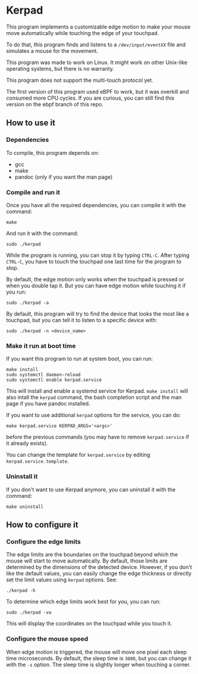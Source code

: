 # Kerpad

This program implements a customizable edge motion to make your mouse move automatically while touching the edge of your touchpad.

To do that, this program finds and listens to a `/dev/input/eventXX` file and simulates a mouse for the movement.

This program was made to work on Linux. It might work on other Unix-like operating systems, but there is no warranty.

This program does not support the multi-touch protocol yet.

The first version of this program used eBPF to work, but it was overkill and consumed more CPU cycles. If you are curious, you can still find this version on the ebpf branch of this repo.

## How to use it

### Dependencies

To compile, this program depends on:
 - gcc
 - make
 - pandoc (only if you want the man page)

### Compile and run it

Once you have all the required dependencies, you can compile it with the command:
```
make
```
And run it with the command:
```
sudo ./kerpad
```

While the program is running, you can stop it by typing `CTRL-C`. After typing `CTRL-C`, you have to touch the touchpad one last time for the program to stop.

By default, the edge motion only works when the touchpad is pressed or when you double tap it. But you can have edge motion while touching it if you run:
```
sudo ./kerpad -a
```

By default, this program will try to find the device that looks the most like a touchpad, but you can tell it to listen to a specific device with:
```
sudo ./kerpad -n <device_name>
```

### Make it run at boot time

If you want this program to run at system boot, you can run:
```
make install
sudo systemctl daemon-reload
sudo systemctl enable kerpad.service
```
This will install and enable a systemd service for Kerpad. `make install` will also intall the `kerpad` command, the bash completion script and the man page if you have pandoc installed.

If you want to use additional `kerpad` options for the service, you can do:
```
make kerpad.service KERPAD_ARGS='<args>'
```
before the previous commands (you may have to remove `kerpad.service` if it already exists).

You can change the template for `kerpad.service` by editing `kerpad.service.template`.

### Uninstall it

If you don't want to use Kerpad anymore, you can uninstall it with the command:
```
make uninstall
```

## How to configure it

### Configure the edge limits

The edge limits are the boundaries on the touchpad beyond which the mouse will start to move automatically. By default, those limits are determined by the dimensions of the detected device. However, if you don't like the default values, you can easily change the edge thickness or directly set the limit values using `kerpad` options. See:
```
./kerpad -h
```

To determine which edge limits work best for you, you can run:
```
sudo ./kerpad -va
```
This will display the coordinates on the touchpad while you touch it.

### Configure the mouse speed

When edge motion is triggered, the mouse will move one pixel each sleep time microseconds. By default, the sleep time is `3000`, but you can change it with the `-s` option. The sleep time is slightly longer when touching a corner.
